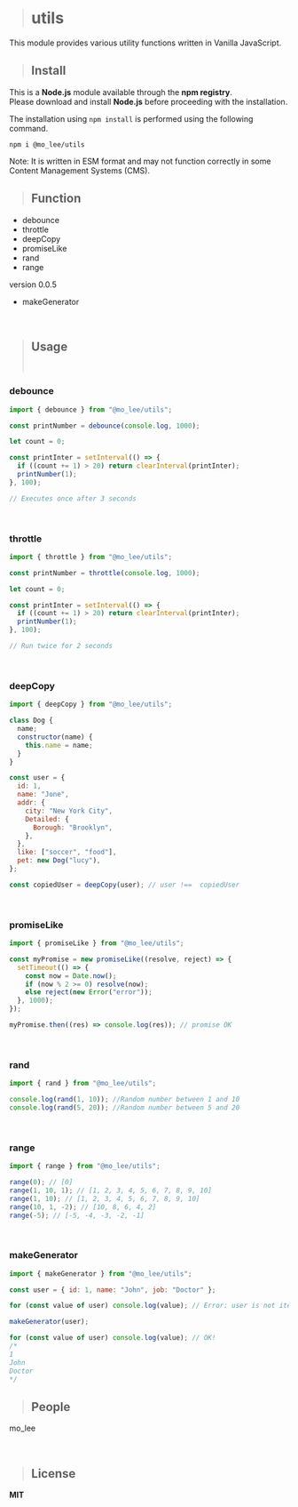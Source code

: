 > # utils

This module provides various utility functions written in Vanilla JavaScript.

> ## Install

This is a **Node.js** module available through the **npm registry**.<br>
Please download and install **Node.js** before proceeding with the installation.

The installation using `npm install` is performed using the following command.

```
npm i @mo_lee/utils
```

Note: It is written in ESM format and may not function correctly in some Content Management Systems (CMS).

> ## Function

- debounce
- throttle
- deepCopy
- promiseLike
- rand
- range

version 0.0.5

- makeGenerator

<br>

> ## Usage
>
> <br>

### debounce

```javascript
import { debounce } from "@mo_lee/utils";

const printNumber = debounce(console.log, 1000);

let count = 0;

const printInter = setInterval(() => {
  if ((count += 1) > 20) return clearInterval(printInter);
  printNumber(1);
}, 100);

// Executes once after 3 seconds
```

<br>

### throttle

```javascript
import { throttle } from "@mo_lee/utils";

const printNumber = throttle(console.log, 1000);

let count = 0;

const printInter = setInterval(() => {
  if ((count += 1) > 20) return clearInterval(printInter);
  printNumber(1);
}, 100);

// Run twice for 2 seconds
```

<br>

### deepCopy

```javascript
import { deepCopy } from "@mo_lee/utils";

class Dog {
  name;
  constructor(name) {
    this.name = name;
  }
}

const user = {
  id: 1,
  name: "Jone",
  addr: {
    city: "New York City",
    Detailed: {
      Borough: "Brooklyn",
    },
  },
  like: ["soccer", "food"],
  pet: new Dog("lucy"),
};

const copiedUser = deepCopy(user); // user !==  copiedUser
```

<br>

### promiseLike

```javascript
import { promiseLike } from "@mo_lee/utils";

const myPromise = new promiseLike((resolve, reject) => {
  setTimeout(() => {
    const now = Date.now();
    if (now % 2 >= 0) resolve(now);
    else reject(new Error("error"));
  }, 1000);
});

myPromise.then((res) => console.log(res)); // promise OK
```

<br>

### rand

```javascript
import { rand } from "@mo_lee/utils";

console.log(rand(1, 10)); //Random number between 1 and 10
console.log(rand(5, 20)); //Random number between 5 and 20
```

<br>

### range

```javascript
import { range } from "@mo_lee/utils";

range(0); // [0]
range(1, 10, 1); // [1, 2, 3, 4, 5, 6, 7, 8, 9, 10]
range(1, 10); // [1, 2, 3, 4, 5, 6, 7, 8, 9, 10]
range(10, 1, -2); // [10, 8, 6, 4, 2]
range(-5); // [-5, -4, -3, -2, -1]
```

<br>

### makeGenerator

```javascript
import { makeGenerator } from "@mo_lee/utils";

const user = { id: 1, name: "John", job: "Doctor" };

for (const value of user) console.log(value); // Error: user is not iterable

makeGenerator(user);

for (const value of user) console.log(value); // OK!
/*
1
John
Doctor
*/
```

> ## People

mo_lee

<br>

> ## License

**MIT**
